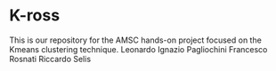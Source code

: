 # K-ross
This is our repository for the AMSC hands-on project focused on the Kmeans clustering technique.
Leonardo Ignazio Pagliochini
Francesco Rosnati
Riccardo Selis
